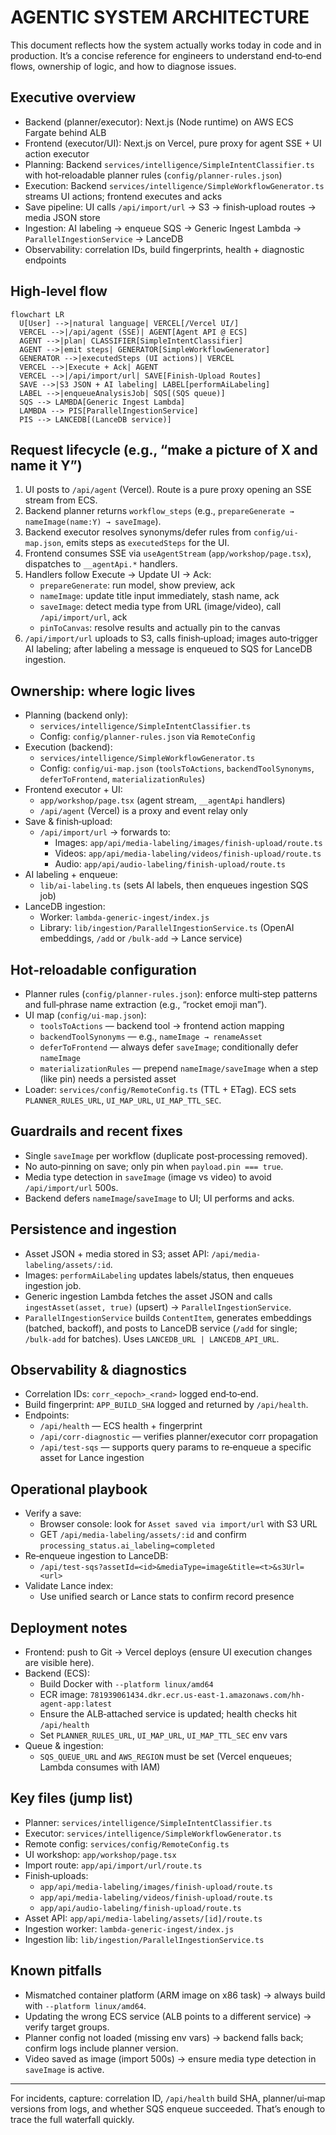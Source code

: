 # AGENTIC SYSTEM ARCHITECTURE

This document reflects how the system actually works today in code and in production. It’s a concise reference for engineers to understand end‑to‑end flows, ownership of logic, and how to diagnose issues.

## Executive overview

- Backend (planner/executor): Next.js (Node runtime) on AWS ECS Fargate behind ALB
- Frontend (executor/UI): Next.js on Vercel, pure proxy for agent SSE + UI action executor
- Planning: Backend `services/intelligence/SimpleIntentClassifier.ts` with hot‑reloadable planner rules (`config/planner-rules.json`)
- Execution: Backend `services/intelligence/SimpleWorkflowGenerator.ts` streams UI actions; frontend executes and acks
- Save pipeline: UI calls `/api/import/url` → S3 → finish‑upload routes → media JSON store
- Ingestion: AI labeling → enqueue SQS → Generic Ingest Lambda → `ParallelIngestionService` → LanceDB
- Observability: correlation IDs, build fingerprints, health + diagnostic endpoints

## High‑level flow

```mermaid
flowchart LR
  U[User] -->|natural language| VERCEL[/Vercel UI/]
  VERCEL -->|/api/agent (SSE)| AGENT[Agent API @ ECS]
  AGENT -->|plan| CLASSIFIER[SimpleIntentClassifier]
  AGENT -->|emit steps| GENERATOR[SimpleWorkflowGenerator]
  GENERATOR -->|executedSteps (UI actions)| VERCEL
  VERCEL -->|Execute + Ack| AGENT
  VERCEL -->|/api/import/url| SAVE[Finish-Upload Routes]
  SAVE -->|S3 JSON + AI labeling| LABEL[performAiLabeling]
  LABEL -->|enqueueAnalysisJob| SQS[(SQS queue)]
  SQS --> LAMBDA[Generic Ingest Lambda]
  LAMBDA --> PIS[ParallelIngestionService]
  PIS --> LANCEDB[(LanceDB service)]
```

## Request lifecycle (e.g., “make a picture of X and name it Y”)

1. UI posts to `/api/agent` (Vercel). Route is a pure proxy opening an SSE stream from ECS.
2. Backend planner returns `workflow_steps` (e.g., `prepareGenerate → nameImage(name:Y) → saveImage`).
3. Backend executor resolves synonyms/defer rules from `config/ui-map.json`, emits steps as `executedSteps` for the UI.
4. Frontend consumes SSE via `useAgentStream` (`app/workshop/page.tsx`), dispatches to `__agentApi.*` handlers.
5. Handlers follow Execute → Update UI → Ack:
   - `prepareGenerate`: run model, show preview, ack
   - `nameImage`: update title input immediately, stash name, ack
   - `saveImage`: detect media type from URL (image/video), call `/api/import/url`, ack
   - `pinToCanvas`: resolve results and actually pin to the canvas
6. `/api/import/url` uploads to S3, calls finish‑upload; images auto‑trigger AI labeling; after labeling a message is enqueued to SQS for LanceDB ingestion.

## Ownership: where logic lives

- Planning (backend only):
  - `services/intelligence/SimpleIntentClassifier.ts`
  - Config: `config/planner-rules.json` via `RemoteConfig`
- Execution (backend):
  - `services/intelligence/SimpleWorkflowGenerator.ts`
  - Config: `config/ui-map.json` (`toolsToActions`, `backendToolSynonyms`, `deferToFrontend`, `materializationRules`)
- Frontend executor + UI:
  - `app/workshop/page.tsx` (agent stream, `__agentApi` handlers)
  - `/api/agent` (Vercel) is a proxy and event relay only
- Save & finish‑upload:
  - `/api/import/url` → forwards to:
    - Images: `app/api/media-labeling/images/finish-upload/route.ts`
    - Videos: `app/api/media-labeling/videos/finish-upload/route.ts`
    - Audio: `app/api/audio-labeling/finish-upload/route.ts`
- AI labeling + enqueue:
  - `lib/ai-labeling.ts` (sets AI labels, then enqueues ingestion SQS job)
- LanceDB ingestion:
  - Worker: `lambda-generic-ingest/index.js`
  - Library: `lib/ingestion/ParallelIngestionService.ts` (OpenAI embeddings, `/add` or `/bulk-add` → Lance service)

## Hot‑reloadable configuration

- Planner rules (`config/planner-rules.json`): enforce multi‑step patterns and full‑phrase name extraction (e.g., “rocket emoji man”).
- UI map (`config/ui-map.json`):
  - `toolsToActions` — backend tool → frontend action mapping
  - `backendToolSynonyms` — e.g., `nameImage → renameAsset`
  - `deferToFrontend` — always defer `saveImage`; conditionally defer `nameImage`
  - `materializationRules` — prepend `nameImage/saveImage` when a step (like pin) needs a persisted asset
- Loader: `services/config/RemoteConfig.ts` (TTL + ETag). ECS sets `PLANNER_RULES_URL`, `UI_MAP_URL`, `UI_MAP_TTL_SEC`.

## Guardrails and recent fixes

- Single `saveImage` per workflow (duplicate post‑processing removed).
- No auto‑pinning on save; only pin when `payload.pin === true`.
- Media type detection in `saveImage` (image vs video) to avoid `/api/import/url` 500s.
- Backend defers `nameImage`/`saveImage` to UI; UI performs and acks.

## Persistence and ingestion

- Asset JSON + media stored in S3; asset API: `/api/media-labeling/assets/:id`.
- Images: `performAiLabeling` updates labels/status, then enqueues ingestion job.
- Generic ingestion Lambda fetches the asset JSON and calls `ingestAsset(asset, true)` (upsert) → `ParallelIngestionService`.
- `ParallelIngestionService` builds `ContentItem`, generates embeddings (batched, backoff), and posts to LanceDB service (`/add` for single; `/bulk-add` for batches). Uses `LANCEDB_URL | LANCEDB_API_URL`.

## Observability & diagnostics

- Correlation IDs: `corr_<epoch>_<rand>` logged end‑to‑end.
- Build fingerprint: `APP_BUILD_SHA` logged and returned by `/api/health`.
- Endpoints:
  - `/api/health` — ECS health + fingerprint
  - `/api/corr-diagnostic` — verifies planner/executor corr propagation
  - `/api/test-sqs` — supports query params to re‑enqueue a specific asset for Lance ingestion

## Operational playbook

- Verify a save:
  - Browser console: look for `Asset saved via import/url` with S3 URL
  - GET `/api/media-labeling/assets/:id` and confirm `processing_status.ai_labeling=completed`
- Re‑enqueue ingestion to LanceDB:
  - `/api/test-sqs?assetId=<id>&mediaType=image&title=<t>&s3Url=<url>`
- Validate Lance index:
  - Use unified search or Lance stats to confirm record presence

## Deployment notes

- Frontend: push to Git → Vercel deploys (ensure UI execution changes are visible here).
- Backend (ECS):
  - Build Docker with `--platform linux/amd64`
  - ECR image: `781939061434.dkr.ecr.us-east-1.amazonaws.com/hh-agent-app:latest`
  - Ensure the ALB‑attached service is updated; health checks hit `/api/health`
  - Set `PLANNER_RULES_URL`, `UI_MAP_URL`, `UI_MAP_TTL_SEC` env vars
- Queue & ingestion:
  - `SQS_QUEUE_URL` and `AWS_REGION` must be set (Vercel enqueues; Lambda consumes with IAM)

## Key files (jump list)

- Planner: `services/intelligence/SimpleIntentClassifier.ts`
- Executor: `services/intelligence/SimpleWorkflowGenerator.ts`
- Remote config: `services/config/RemoteConfig.ts`
- UI workshop: `app/workshop/page.tsx`
- Import route: `app/api/import/url/route.ts`
- Finish‑uploads:
  - `app/api/media-labeling/images/finish-upload/route.ts`
  - `app/api/media-labeling/videos/finish-upload/route.ts`
  - `app/api/audio-labeling/finish-upload/route.ts`
- Asset API: `app/api/media-labeling/assets/[id]/route.ts`
- Ingestion worker: `lambda-generic-ingest/index.js`
- Ingestion lib: `lib/ingestion/ParallelIngestionService.ts`

## Known pitfalls

- Mismatched container platform (ARM image on x86 task) → always build with `--platform linux/amd64`.
- Updating the wrong ECS service (ALB points to a different service) → verify target groups.
- Planner config not loaded (missing env vars) → backend falls back; confirm logs include planner version.
- Video saved as image (import 500s) → ensure media type detection in `saveImage` is active.

---

For incidents, capture: correlation ID, `/api/health` build SHA, planner/ui‑map versions from logs, and whether SQS enqueue succeeded. That’s enough to trace the full waterfall quickly.
